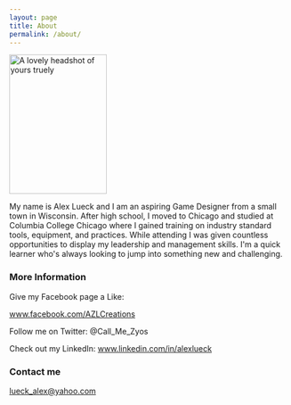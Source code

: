 ```yaml
---
layout: page
title: About
permalink: /about/
---
```


<img src="http://iam.colum.edu/students/alex.lueck/Glasses.jpg" alt="A lovely headshot of yours truely" style="width:175px;height:250px;position:right;">

My name is Alex Lueck and I am an aspiring Game Designer from a small town in Wisconsin. After high school, I moved to Chicago and studied at Columbia College Chicago where I gained training on industry standard tools, equipment, and practices. While attending I was given countless opportunities to display my leadership and management skills. I'm a quick learner who's always looking to jump into something new and challenging. 

### More Information

Give my Facebook page a Like:

www.facebook.com/AZLCreations

Follow me on Twitter:
@Call_Me_Zyos

Check out my LinkedIn:
www.linkedin.com/in/alexlueck

### Contact me

[lueck_alex@yahoo.com](mailto:email@domain.com)
